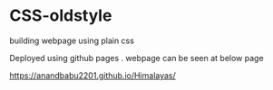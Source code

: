 # CSS-oldstyle
building webpage using plain css

Deployed using github pages . webpage can be seen at below page

https://anandbabu2201.github.io/Himalayas/

